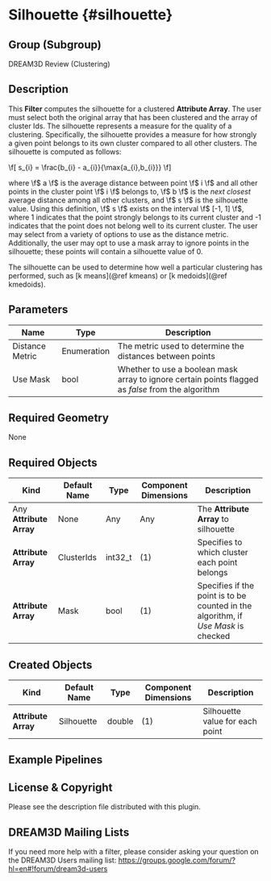 Silhouette {#silhouette}
=============

## Group (Subgroup) ##

DREAM3D Review (Clustering)

## Description ##

This **Filter** computes the silhouette for a clustered **Attribute Array**.  The user must select both the original array that has been clustered and the array of cluster Ids.  The silhouette represents a measure for the quality of a clustering.  Specifically, the silhouette provides a measure for how strongly a given point belongs to its own cluster compared to all other clusters.  The silhouette is computed as follows:

\f[ s_{i} = \frac{b_{i} - a_{i}}{\max\{a_{i},b_{i}\}} \f]

where \f$ a \f$ is the average distance between point \f$ i \f$ and all other points in the cluster point \f$ i \f$ belongs to, \f$ b \f$ is the _next closest_ average distance among all other clusters, and \f$ s \f$ is the silhouette value.  Using this definition, \f$ s \f$ exists on the interval \f$ [-1, 1] \f$, where 1 indicates that the point strongly belongs to its current cluster and -1 indicates that the point does not belong well to its current cluster.  The user may select from a variety of options to use as the distance metric.  Additionally, the user may opt to use a mask array to ignore points in the silhouette; these points will contain a silhouette value of 0.

The silhouette can be used to determine how well a particular clustering has performed, such as [k means](@ref kmeans) or [k medoids](@ref kmedoids). 

## Parameters ##

| Name | Type | Description |
|------|------|-------------|
| Distance Metric | Enumeration | The metric used to determine the distances between points |
| Use Mask | bool | Whether to use a boolean mask array to ignore certain points flagged as _false_ from the algorithm |

## Required Geometry ###

None

## Required Objects ##

| Kind | Default Name | Type | Component Dimensions | Description |
|------|--------------|------|----------------------|-------------|
| Any **Attribute Array** | None | Any| Any | The **Attribute Array** to silhouette |
| **Attribute Array** | ClusterIds | int32_t | (1) | Specifies to which cluster each point belongs |
| **Attribute Array** | Mask | bool | (1) | Specifies if the point is to be counted in the algorithm, if _Use Mask_ is checked |

## Created Objects ##

| Kind | Default Name | Type | Component Dimensions | Description |
|------|--------------|------|----------------------|-------------|
| **Attribute Array** | Silhouette | double | (1) | Silhouette value for each point  |

## Example Pipelines ##



## License & Copyright ##

Please see the description file distributed with this plugin.

## DREAM3D Mailing Lists ##

If you need more help with a filter, please consider asking your question on the DREAM3D Users mailing list:
https://groups.google.com/forum/?hl=en#!forum/dream3d-users

